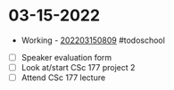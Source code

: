 # 03-15-2022
- Working
		- [202203150809](202203150809.md)
#todoschool 
- [ ] Speaker evaluation form
- [ ] Look at/start CSc 177 project 2
- [ ] Attend CSc 177 lecture